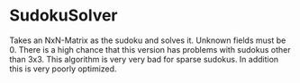 SudokuSolver
============

Takes an NxN-Matrix as the sudoku and solves it. Unknown fields must be 0. There is a high chance that this version has problems with sudokus other than 3x3. This algorithm is very very bad for sparse sudokus. In addition this is very poorly optimized.

